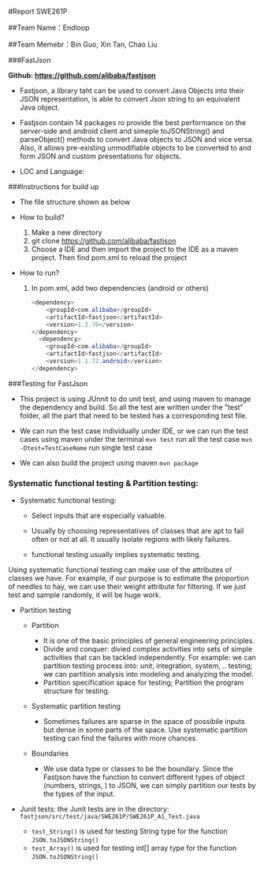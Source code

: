 #Report SWE261P

##Team Name：Endloop

##Team Memebr：Bin Guo, Xin Tan, Chao Liu

###FastJson

**Github: https://github.com/alibaba/fastjson**

+ Fastjson, a library taht can be used to convert Java Objects into their JSON representation, is able to convert Json string to an equivalent Java object. 

+ Fastjson contain 14 packages ro provide the best performance on the server-side and android client and simeple toJSONString() and parseObject() methods to convert Java objects to JSON and vice versa. Also, it allows pre-existing unmodifiable objects to be converted to and form JSON and custom presentations for objects. 

  

+ LOC and Language:

  
  

###Instructions for build up

+ The file structure shown as below



+ How to build?

  1. Make a new directory
  2. git clone https://github.com/alibaba/fastjson
  3. Choose a IDE and then import the project to the IDE as a maven project. Then find pom.xml to reload the project

+ How to run?

  1. In pom.xml, add two dependencies (android or others)

     ```java
     <dependency>
         <groupId>com.alibaba</groupId>
         <artifactId>fastjson</artifactId>
         <version>1.2.76</version>
     </dependency>
       <dependency>
         <groupId>com.alibaba</groupId>
         <artifactId>fastjson</artifactId>
         <version>1.1.72.android</version>
     </dependency>
     ```
     

###Testing for FastJson

- This project is using JUnnit to do unit test, and using maven to manage the dependency and build. So all the test are written under the "test" folder, all the part that need to be tested has a corresponding test file.

- We can run the test case individually under IDE, or we can run the test cases using maven under the terminal
   ```mvn test```   run all the test case
  ```mvn -Dtest=TestCaseName```  run single test case

- We can also build the project using maven
    ```mvn package```    

### Systematic functional testing & Partition testing:

+ Systematic functional testing:

  + Select inputs that are especially valuable.

  + Usually by choosing representatives of classes that are apt to fail often or not at all. It usually isolate regions with likely failures.

  + functional testing usually implies systematic testing.

Using systematic functional testing can make use of the attributes of classes we have. For example, if our purpose is to estimate the proportion of needles to hay, we can use their weight attribute for filtering. If we just test and sample randomly, it will be huge work.

+ Partition testing

  + Partition
    + It is one of the basic principles of general engineering principles.
    + Divide and conquer: divied complex activities into sets of simple activities that can be tackled independently. For example: we can partition testing process into: unit, integration, system, .. testing; we can partition analysis into modeling and analyzing the model.
    + Partition specification space for testing; Partition the program structure for testing.

  + Systematic partition testing
    + Sometimes failures are sparse in the space of possibile inputs but dense in some parts of the space. Use systematic partition testing can find the failures with more chances.

  + Boundaries
    + We use data type or classes to be the boundary. Since the Fastjson have the function to convert different types of object (numbers, strings, ) to JSON, we can simply partition our tests by the types of the input.
+ Junit tests: the Junit tests are in the directory: ```fastjson/src/test/java/SWE261P/SWE261P_A1_Test.java```
  + ```test_String()```  is used for testing String type for the function ```JSON.toJSONString()```
  + ```test_Array()```  is used for testing int[] array type for the function ```JSON.toJSONString()```